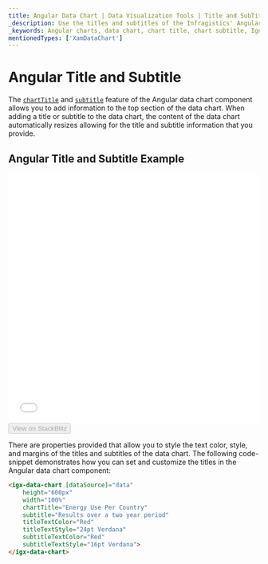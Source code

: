 ```yaml
---
title: Angular Data Chart | Data Visualization Tools | Title and SubTitle | Infragistics
_description: Use the titles and subtitles of the Infragistics' Angular charts to add information to to top section. Check out the Ignite UI for Angular graph's title and subtitles feature!
_keywords: Angular charts, data chart, chart title, chart subtitle, Ignite UI for Angular, Infragistics
mentionedTypes: ['XamDataChart']
---
```


# Angular Title and Subtitle

The [`chartTitle`]({environment:dvApiBaseUrl}/products/ignite-ui-angular/api/docs/typescript/latest/classes/igxseriesviewercomponent.html#charttitle) and [`subtitle`]({environment:dvApiBaseUrl}/products/ignite-ui-angular/api/docs/typescript/latest/classes/igxseriesviewercomponent.html#subtitle) feature of the Angular data chart component allows you to add information to the top section of the data chart. When adding a title or subtitle to the data chart, the content of the data chart automatically resizes allowing for the title and subtitle information that you provide.

## Angular Title and Subtitle Example

<div class="sample-container loading" style="height: 500px">
    <iframe id="data-chart-chart-titles-iframe" src='{environment:dvDemosBaseUrl}/charts/data-chart-chart-titles' width="100%" height="100%" seamless frameBorder="0" onload="onXPlatSampleIframeContentLoaded(this);" alt="Angular Title and Subtitle Example"></iframe>
</div>
<div>
    <button data-localize="stackblitz" disabled class="stackblitz-btn" data-iframe-id="data-chart-chart-titles-iframe" data-demos-base-url="{environment:dvDemosBaseUrl}">View on StackBlitz
    </button>


</div>

<div class="divider--half"></div>

There are properties provided that allow you to style the text color, style, and margins of the titles and subtitles of the data chart. The following code-snippet demonstrates how you can set and customize the titles in the Angular data chart component:

```html
<igx-data-chart [dataSource]="data"
    height="600px"
    width="100%"
    chartTitle="Energy Use Per Country"
    subtitle="Results over a two year period"
    titleTextColor="Red"
    titleTextStyle="24pt Verdana"
    subtitleTextColor="Red"
    subtitleTextStyle="16pt Verdana">
</igx-data-chart>
```
